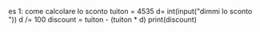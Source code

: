 es 1: come calcolare lo sconto
tuiton = 4535
d= int(input("dimmi lo sconto "))
d /= 100
discount = tuiton - (tuiton * d)
print(discount)
